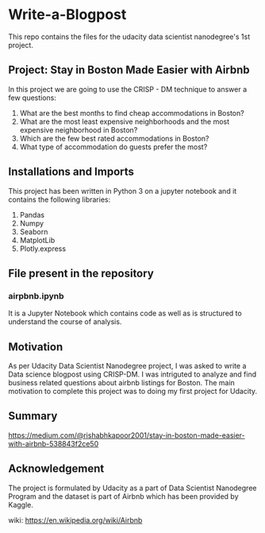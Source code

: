 # Write-a-Blogpost
This repo contains the files for the udacity data scientist nanodegree's 1st project.

## Project: Stay in Boston Made Easier with Airbnb

In this project we are going to use the CRISP - DM technique to answer a few questions:
1. What are the best months to find cheap accommodations in Boston?
2. What are the most least expensive neighborhoods and the most expensive neighborhood in Boston?
3. Which are the few best rated accommodations in Boston?
4. What type of accommodation do guests prefer the most?

## Installations and Imports
This project has been written in Python 3 on a jupyter notebook and it contains the following libraries:
1. Pandas
2. Numpy
3. Seaborn
4. MatplotLib
5. Plotly.express

## File present in the repository
### airpbnb.ipynb
It is a Jupyter Notebook which contains code as well as is structured to understand the course of analysis.

## Motivation
As per Udacity Data Scientist Nanodegree project, I was asked to write a Data science blogpost using CRISP-DM. I was intriguted to analyze and find business related questions about airbnb listings for Boston. The main motivation to complete this project was to doing my first project for Udacity.

## Summary
https://medium.com/@rishabhkapoor2001/stay-in-boston-made-easier-with-airbnb-538843f2ce50

## Acknowledgement
The project is formulated by Udacity as a part of Data Scientist Nanodegree Program and the dataset is part of Airbnb which has been provided by Kaggle.


wiki: https://en.wikipedia.org/wiki/Airbnb 
